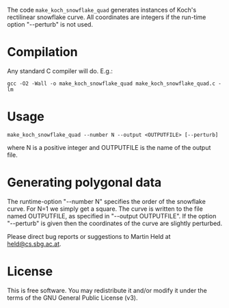 The code `make_koch_snowflake_quad` generates instances of Koch's
rectilinear snowflake curve. All coordinates are integers if the run-time
option "--perturb" is not used.

# Compilation

Any standard C compiler will do. E.g.:

    gcc -O2 -Wall -o make_koch_snowflake_quad make_koch_snowflake_quad.c -lm

# Usage

    make_koch_snowflake_quad --number N --output <OUTPUTFILE> [--perturb]

where N is a positive integer and OUTPUTFILE is the name of the output file.

# Generating polygonal data

The runtime-option "--number N" specifies the order of the snowflake curve.
For N=1 we simply get a square. The curve is written to the file named OUTPUTFILE,
as specified in "--output OUTPUTFILE". If the option "--perturb" is given then the
coordinates of the curve are slightly perturbed.

Please direct bug reports or suggestions to Martin Held at held@cs.sbg.ac.at.

# License

This is free software.  You may redistribute it and/or modify
it under the terms of the GNU General Public License (v3).
